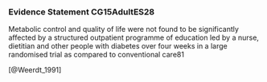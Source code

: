 ### Evidence Statement CG15AdultES28
Metabolic control and quality of life were not found to be significantly affected by a structured outpatient programme of education led by a nurse, dietitian and other people with diabetes over four weeks in a large randomised trial as compared to conventional care81



[@Weerdt_1991]
